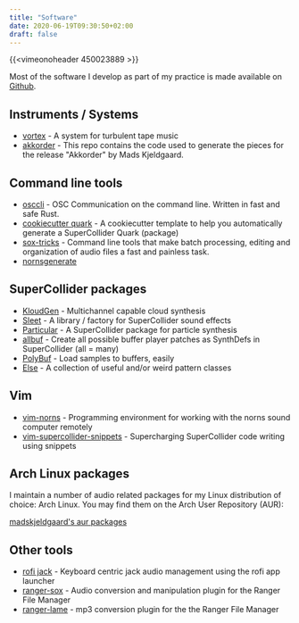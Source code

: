 ```yaml
---
title: "Software"
date: 2020-06-19T09:30:50+02:00
draft: false
---
```


{{<vimeonoheader 450023889 >}}

Most of the software I develop as part of my practice is made available on [Github](https://github.com/madskjeldgaard/).

## Instruments / Systems
- [vortex](/projects/vortex) - A system for turbulent tape music 
- [akkorder](https://github.com/madskjeldgaard/akkorder) - This repo contains the code used to generate the pieces for the release "Akkorder" by Mads Kjeldgaard.

## Command line tools
- [osccli](https://github.com/madskjeldgaard/osccli) - OSC Communication on the command line. Written in fast and safe Rust.
- [cookiecutter quark](https://github.com/madskjeldgaard/cookiecutter-quark) - A cookiecutter template to help you automatically generate a SuperCollider Quark (package)
- [sox-tricks](https://github.com/madskjeldgaard/sox-tricks) - Command line tools that make batch processing, editing and organization of audio files a fast and painless task.
- [nornsgenerate](https://github.com/madskjeldgaard/nornsgenerate)

## SuperCollider packages
- [KloudGen](https://github.com/madskjeldgaard/kloudgen) - Multichannel capable cloud synthesis
- [Sleet](https://github.com/madskjeldgaard/Sleet) - A library / factory for SuperCollider sound effects 
- [Particular](https://github.com/madskjeldgaard/Particular) - A SuperCollider package for particle synthesis
- [allbuf](https://github.com/madskjeldgaard/allbuf) - Create all possible buffer player patches as SynthDefs in SuperCollider (all = many) 
- [PolyBuf](https://github.com/madskjeldgaard/PolyBuf) - Load samples to buffers, easily
- [Else](https://github.com/madskjeldgaard/Else) - A collection of useful and/or weird pattern classes

## Vim
- [vim-norns](https://github.com/madskjeldgaard/vim-norns) - Programming environment for working with the norns sound computer remotely
- [vim-supercollider-snippets](https://github.com/madskjeldgaard/vim-supercollider-snippets) - Supercharging SuperCollider code writing using snippets

## Arch Linux packages
I maintain a number of audio related packages for my Linux distribution of choice: Arch Linux. 
You may find them on the Arch User Repository (AUR):

[madskjeldgaard's aur packages](https://aur.archlinux.org/)

## Other tools
- [rofi jack](https://github.com/madskjeldgaard/rofi-jack) - Keyboard centric jack audio management using the rofi app launcher
- [ranger-sox](https://github.com/madskjeldgaard/ranger-sox) - Audio conversion and manipulation plugin for the Ranger File Manager 
- [ranger-lame](https://github.com/madskjeldgaard/ranger-lame) - mp3 conversion plugin for the the Ranger File Manager 
